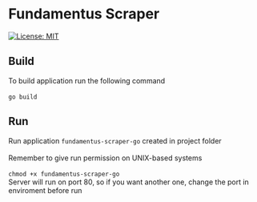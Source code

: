 # Fundamentus Scraper

[![License: MIT](https://img.shields.io/badge/License-MIT-green.svg)](https://opensource.org/licenses/MIT)

## Build

To build application run the following command\
\
`go build`

## Run

Run application `fundamentus-scraper-go` created in project folder\
\
Remember to give run permission on UNIX-based systems\
\
`chmod +x fundamentus-scraper-go`
\
Server will run on port 80, so if you want another one, change the port in enviroment before run
